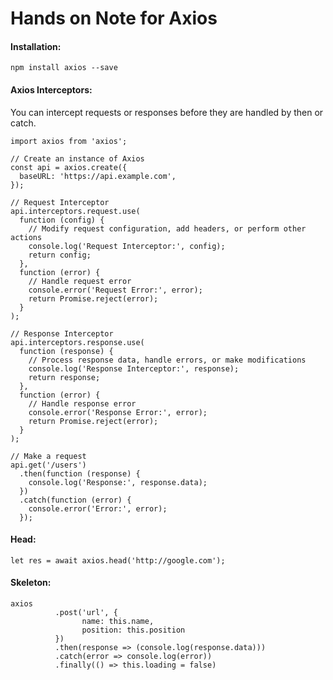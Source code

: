 # Hands on Note for Axios

#### Installation:
```npm install axios --save```

#### Axios Interceptors:
You can intercept requests or responses before they are handled by then or catch.
```
import axios from 'axios';

// Create an instance of Axios
const api = axios.create({
  baseURL: 'https://api.example.com',
});

// Request Interceptor
api.interceptors.request.use(
  function (config) {
    // Modify request configuration, add headers, or perform other actions
    console.log('Request Interceptor:', config);
    return config;
  },
  function (error) {
    // Handle request error
    console.error('Request Error:', error);
    return Promise.reject(error);
  }
);

// Response Interceptor
api.interceptors.response.use(
  function (response) {
    // Process response data, handle errors, or make modifications
    console.log('Response Interceptor:', response);
    return response;
  },
  function (error) {
    // Handle response error
    console.error('Response Error:', error);
    return Promise.reject(error);
  }
);

// Make a request
api.get('/users')
  .then(function (response) {
    console.log('Response:', response.data);
  })
  .catch(function (error) {
    console.error('Error:', error);
  });

```

#### Head:
```
let res = await axios.head('http://google.com');
```

#### Skeleton:
```
axios
          .post('url', {
                name: this.name,
                position: this.position
          })
          .then(response => (console.log(response.data)))
          .catch(error => console.log(error))
          .finally(() => this.loading = false)
```
